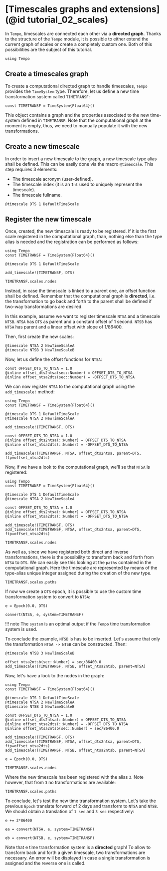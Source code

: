 # [Timescales graphs and extensions](@id tutorial_02_scales)

In `Tempo`, timescales are connected each other via a **directed graph**. Thanks to the 
structure of the `Tempo` module, it is possible to either extend the current graph of 
scales or create a completely custom one. Both of this possibilities are the subject of 
this tutorial.

```@setup init
using Tempo
```

## Create a timescales graph

To create a computational directed graph to handle timescales, `Tempo` provides the `TimeSystem` type. Therefore, let us define a new time transformation system called `TIMETRANSF`:

```@repl init
const TIMETRANSF = TimeSystem{Float64}()
```

This object contains a graph and the properties associated to the new time-system defined in
`TIMETRANSF`. Note that the computational graph at the moment is empty, thus, we need to 
manually populate it with the new transformations.

## Create a new timescale

In order to insert a new timescale to the graph, a new timescale type alias shall be defined. This can be easily done via the macro `@timescale`. This step requires 3 elements:
- The timescale acronym (user-defined).
- The timescale index (it is an `Int` used to uniquely represent the timescale).
- The timescale fullname.


```@repl init
@timescale DTS 1 DefaultTimeScale
```

## Register the new timescale

Once, created, the new timescale is ready to be registered. If it is the first scale registered in the computational graph, than, nothing else than the type alias is needed and the registration can be performed as follows:

```@setup graph1
using Tempo 
const TIMETRANSF = TimeSystem{Float64}()

@timescale DTS 1 DefaultTimeScale
```

```@repl graph1
add_timescale!(TIMETRANSF, DTS)

TIMETRANSF.scales.nodes
```

Instead, in case the timescale is linked to a parent one, an offset function shall be defined. Remember that the computational graph is **directed**, i.e. the transformation to go back and forth to the parent shall be defined if two-way transformations are desired.

In this example, assume we want to register timescale `NTSA` and a timescale `NTSB`. 
`NTSA` has `DTS` as parent and a constant offset of 1 second. `NTSB` has `NTSA` has parent 
and a linear offset with slope of 1/86400.

Then, first create the new scales:


```@repl init
@timescale NTSA 2 NewTimeScaleA
@timescale NTSB 3 NewTimeScaleB
```

Now, let us define the offset functions for `NTSA`:


```@repl init
const OFFSET_DTS_TO_NTSA = 1.0
@inline offset_dts2ntsa(sec::Number) = OFFSET_DTS_TO_NTSA
@inline offset_ntsa2dts(sec::Number) = -OFFSET_DTS_TO_NTSA
```

We can now register `NTSA` to the computational graph using the `add_timescale!` method:

```@setup graph2
using Tempo 
const TIMETRANSF = TimeSystem{Float64}()

@timescale DTS 1 DefaultTimeScale
@timescale NTSA 2 NewTimeScaleA

add_timescale!(TIMETRANSF, DTS)

const OFFSET_DTS_TO_NTSA = 1.0
@inline offset_dts2ntsa(::Number) = OFFSET_DTS_TO_NTSA
@inline offset_ntsa2dts(::Number) = -OFFSET_DTS_TO_NTSA
```

```@repl graph2
add_timescale!(TIMETRANSF, NTSA, offset_dts2ntsa, parent=DTS, ftp=offset_ntsa2dts)
```

Now, if we have a look to the computational graph, we'll se that `NTSA` is registered:

```@setup graph3
using Tempo 
const TIMETRANSF = TimeSystem{Float64}()

@timescale DTS 1 DefaultTimeScale
@timescale NTSA 2 NewTimeScaleA

const OFFSET_DTS_TO_NTSA = 1.0
@inline offset_dts2ntsa(::Number) = OFFSET_DTS_TO_NTSA
@inline offset_ntsa2dts(::Number) = -OFFSET_DTS_TO_NTSA

add_timescale!(TIMETRANSF, DTS)
add_timescale!(TIMETRANSF, NTSA, offset_dts2ntsa, parent=DTS, ftp=offset_ntsa2dts)
```

```@repl graph3
TIMETRANSF.scales.nodes
```

As well as, since we have registered both direct and inverse transformations, there is the 
possibility to transform back and forth from `NTSA` to `DTS`. We can easily see this looking
at the `paths` contained in the computational graph. Here the timescale are represented by means of the type-alias unique integer assigned during the creation of the new type. 

```@repl graph3
TIMETRANSF.scales.paths
```

If now we create a `DTS` epoch, it is possible to use the custom time transformation system
to convert to `NTSA`:

<!-- # Create the new epoch  -->
<!-- # IMPORTANT: only J2000 seconds Epoch parser works with custom timescales. -->
<!-- # Call `convert` using the custom time transformation system  -->

```@repl graph3
e = Epoch(0.0, DTS)

convert(NTSA, e, system=TIMETRANSF)
```

!!! note
    The `system` is an optimal output if the `Tempo` time transformation system is used.

To conclude the example, `NTSB` is has to be inserted. Let's assume that only the transformation `NTSA -> NTSB` can be constructed. Then: 

<!-- # Create the linear offset function -->
<!-- # Register the timescale to the computational graph -->

```@repl graph3
@timescale NTSB 3 NewTimeScaleB

offset_ntsa2ntsb(sec::Number) = sec/86400.0
add_timescale!(TIMETRANSF, NTSB, offset_ntsa2ntsb, parent=NTSA)
```

Now, let's have a look to the nodes in the graph:

```@setup graph4
using Tempo 
const TIMETRANSF = TimeSystem{Float64}()

@timescale DTS 1 DefaultTimeScale
@timescale NTSA 2 NewTimeScaleA
@timescale NTSB 3 NewTimeScaleB

const OFFSET_DTS_TO_NTSA = 1.0
@inline offset_dts2ntsa(::Number) = OFFSET_DTS_TO_NTSA
@inline offset_ntsa2dts(::Number) = -OFFSET_DTS_TO_NTSA
@inline offset_ntsa2ntsb(sec::Number) = sec/86400.0

add_timescale!(TIMETRANSF, DTS)
add_timescale!(TIMETRANSF, NTSA, offset_dts2ntsa, parent=DTS, ftp=offset_ntsa2dts)
add_timescale!(TIMETRANSF, NTSB, offset_ntsa2ntsb, parent=NTSA)

e = Epoch(0.0, DTS)
```

```@repl graph4
TIMETRANSF.scales.nodes
```

Where the new timescale has been registered with the alias `3`. Note however, that from `3` no transformations are available:

```@repl graph4
TIMETRANSF.scales.paths
```

To conclude, let's test the new time transformation system. Let's take the previous `Epoch` 
translate forward of 2 days and transform to `NTSA` and `NTSB`. We should obtain a translation of `1 sec` and `3 sec` respectively:

<!-- # Translate the epoch -->
```@repl graph4
e += 2*86400
```

<!-- # Convert to `NTSA` -->
```@repl graph4
ea = convert(NTSA, e, system=TIMETRANSF)
```

<!-- # Convert to `NTSB` -->
```@repl graph4
eb = convert(NTSB, e, system=TIMETRANSF)
```


Note that e time transformation system is a **directed** graph! To allow to transform back and forth
a given timescale, two transformations are necessary. An error will be displayed in case a 
single transformation is assigned and the reverse one is called. 
